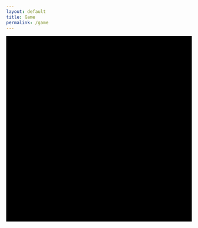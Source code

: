 ```yaml
---
layout: default
title: Game
permalink: /game
---
```

<html>
<head>
    <title>Space Invaders</title>
    <style>
        canvas {
            background-color: black;
            display: block;
            margin: 0 auto;
        }
    </style>
</head>
<body>
    <canvas id="gameCanvas" width="400" height="400"></canvas>
    <script>
        const canvas = document.getElementById('gameCanvas');
        const ctx = canvas.getContext('2d');
        const player = {
            x: canvas.width / 2,
            y: canvas.height - 30,
            width: 30,
            height: 30,
            speed: 5
        };
        const bullets = [];
        const enemy = {
            x: canvas.width / 2,
            y: 10,
            width: 30,
            height: 30,
            speed: 2
        };
        let isGameOver = false;
        function drawPlayer() {
            ctx.beginPath();
            ctx.rect(player.x, player.y, player.width, player.height);
            ctx.fillStyle = "blue";
            ctx.fill();
            ctx.closePath();
        }
        function drawEnemy() {
            ctx.beginPath();
            ctx.rect(enemy.x, enemy.y, enemy.width, enemy.height);
            ctx.fillStyle = "red";
            ctx.fill();
            ctx.closePath();
        }
        function drawBullets() {
            for (let i = 0; i < bullets.length; i++) {
                ctx.beginPath();
                ctx.rect(bullets[i].x, bullets[i].y, bullets[i].width, bullets[i].height);
                ctx.fillStyle = "white";
                ctx.fill();
                ctx.closePath();
            }
        }
        function moveBullets() {
            for (let i = 0; i < bullets.length; i++) {
                bullets[i].y -= 5;
                if (bullets[i].y < 0) {
                    bullets.splice(i, 1);
                }
            }
        }
        function checkCollision() {
            if (
                player.x < enemy.x + enemy.width &&
                player.x + player.width > enemy.x &&
                player.y < enemy.y + enemy.height &&
                player.y + player.height > enemy.y
            ) {
                isGameOver = true;
            }
            for (let i = 0; i < bullets.length; i++) {
                if (
                    bullets[i].x < enemy.x + enemy.width &&
                    bullets[i].x + bullets[i].width > enemy.x &&
                    bullets[i].y < enemy.y + enemy.height &&
                    bullets[i].y + bullets[i].height > enemy.y
                ) {
                    enemy.x = Math.random() * (canvas.width - enemy.width);
                    enemy.y = 10;
                    bullets.splice(i, 1);
                }
            }
        }
        function draw() {
            ctx.clearRect(0, 0, canvas.width, canvas.height);
            if (!isGameOver) {
                drawPlayer();
                drawEnemy();
                drawBullets();
                moveBullets();
                checkCollision();
                requestAnimationFrame(draw);
            } else {
                ctx.font = "30px Arial";
                ctx.fillStyle = "white";
                ctx.fillText("Game Over", canvas.width / 2 - 80, canvas.height / 2);
            }
        }
        function keyDownHandler(e) {
            if (e.key == "Right" || e.key == "ArrowRight") {
                if (player.x + player.width < canvas.width) {
                    player.x += player.speed;
                }
            } else if (e.key == "Left" || e.key == "ArrowLeft") {
                if (player.x > 0) {
                    player.x -= player.speed;
                }
            } else if (e.key == " ") {
                bullets.push({
                    x: player.x + player.width / 2 - 2.5,
                    y: player.y,
                    width: 5,
                    height: 10
                });
            }
        }
        document.addEventListener("keydown", keyDownHandler, false);
        draw();
    </script>
</body>
</html>
